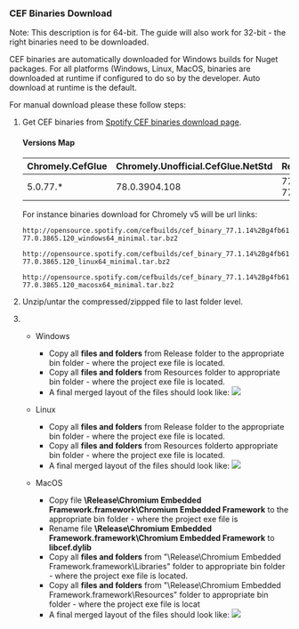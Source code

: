 ### CEF Binaries Download

Note: This description is for 64-bit. The guide will also work for 32-bit - the right binaries need to be downloaded.

CEF binaries are automatically downloaded for Windows builds for Nuget packages. For all platforms (Windows, Linux, MacOS, binaries are downloaded at runtime if configured to do so by the developer. Auto download at runtime is the default.

For manual download please these follow steps:

1.  Get CEF binaries from [Spotify CEF binaries download page](http://opensource.spotify.com/cefbuilds/index.html). 

     #### Versions Map 
    | Chromely.CefGlue| Chromely.Unofficial.CefGlue.NetStd | Required CEF Binary |
    | :---         | :---         | :--- |
    | 5.0.77.* | 78.0.3904.108 | 77.1.14%2Bg4fb61d2%2Bchromium-77.0.3865.120 |

    For instance binaries download for Chromely v5 will be url links: 
    ```` 
    http://opensource.spotify.com/cefbuilds/cef_binary_77.1.14%2Bg4fb61d2%2Bchromium-77.0.3865.120_windows64_minimal.tar.bz2

    http://opensource.spotify.com/cefbuilds/cef_binary_77.1.14%2Bg4fb61d2%2Bchromium-77.0.3865.120_linux64_minimal.tar.bz2

    http://opensource.spotify.com/cefbuilds/cef_binary_77.1.14%2Bg4fb61d2%2Bchromium-77.0.3865.120_macosx64_minimal.tar.bz2
     ````

2. Unzip/untar the compressed/zippped file to last folder level.

3. - Windows
        - Copy all **files and folders** from Release folder to the appropriate bin folder - where the project exe file is 
                located.
        - Copy all **files and folders** from Resources folder to appropriate bin folder - where the project exe file is located.
        - A final merged layout of the files should look like:
           ![](https://github.com/mattkol/Chromely/blob/master/Screenshots/win_cef_binaries.png)

    - Linux
        - Copy all **files and folders** from Release folder to the appropriate bin folder - where the project exe file is 
                located.
        - Copy all **files and folders** from Resources folderto appropriate bin folder - where the project exe file is located.
        - A final merged layout of the files should look like:
           ![](https://github.com/mattkol/Chromely/blob/master/Screenshots/linux_cef_binaries.png)


    - MacOS
        - Copy file **\Release\Chromium Embedded Framework.framework\Chromium Embedded Framework** to the appropriate bin folder - where the project exe file is 
        - Rename file **\Release\Chromium Embedded Framework.framework\Chromium Embedded Framework** to **libcef.dylib** 
        - Copy all **files and folders** from "\Release\Chromium Embedded Framework.framework\Libraries" folder to appropriate bin folder - where the project exe file is located.
        - Copy all **files and folders** from "\Release\Chromium Embedded Framework.framework\Resources" folder to appropriate bin folder - where the project exe file is locat
        - A final merged layout of the files should look like:
           ![](https://github.com/mattkol/Chromely/blob/master/Screenshots/macos_cef_binaries.png)
